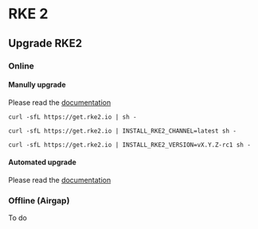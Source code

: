 # RKE 2

## Upgrade RKE2

### Online

#### Manully upgrade
Please read the [documentation](https://docs.rke2.io/upgrade/basic_upgrade/)

```
curl -sfL https://get.rke2.io | sh -
```

```
curl -sfL https://get.rke2.io | INSTALL_RKE2_CHANNEL=latest sh -
```

```
curl -sfL https://get.rke2.io | INSTALL_RKE2_VERSION=vX.Y.Z-rc1 sh -
```

#### Automated upgrade
Please read the [documentation](https://docs.rke2.io/upgrade/automated_upgrade/)

### Offline (Airgap)
To do
